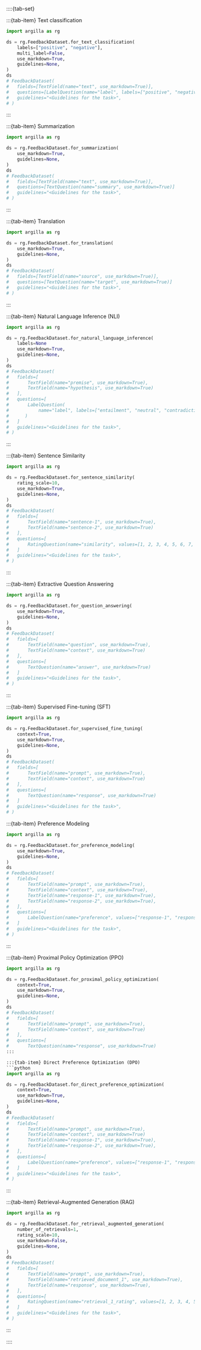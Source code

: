 ::::{tab-set}

:::{tab-item} Text classification
```python
import argilla as rg

ds = rg.FeedbackDataset.for_text_classification(
    labels=["positive", "negative"],
    multi_label=False,
    use_markdown=True,
    guidelines=None,
)
ds
# FeedbackDataset(
#   fields=[TextField(name="text", use_markdown=True)],
#   questions=[LabelQuestion(name="label", labels=["positive", "negative"])]
#   guidelines="<Guidelines for the task>",
# )
```
:::

:::{tab-item} Summarization
```python
import argilla as rg

ds = rg.FeedbackDataset.for_summarization(
    use_markdown=True,
    guidelines=None,
)
ds
# FeedbackDataset(
#   fields=[TextField(name="text", use_markdown=True)],
#   questions=[TextQuestion(name="summary", use_markdown=True)]
#   guidelines="<Guidelines for the task>",
# )
```
:::

:::{tab-item} Translation
```python
import argilla as rg

ds = rg.FeedbackDataset.for_translation(
    use_markdown=True,
    guidelines=None,
)
ds
# FeedbackDataset(
#   fields=[TextField(name="source", use_markdown=True)],
#   questions=[TextQuestion(name="target", use_markdown=True)]
#   guidelines="<Guidelines for the task>",
# )
```
:::

:::{tab-item} Natural Language Inference (NLI)
```python
import argilla as rg

ds = rg.FeedbackDataset.for_natural_language_inference(
    labels=None
    use_markdown=True,
    guidelines=None,
)
ds
# FeedbackDataset(
#   fields=[
#       TextField(name="premise", use_markdown=True),
#       TextField(name="hypothesis", use_markdown=True)
#   ],
#   questions=[
#       LabelQuestion(
#           name="label", labels=["entailment", "neutral", "contradiction"]
#      )
#   ]
#   guidelines="<Guidelines for the task>",
# )
```
:::

:::{tab-item} Sentence Similarity
```python
import argilla as rg

ds = rg.FeedbackDataset.for_sentence_similarity(
    rating_scale=10,
    use_markdown=True,
    guidelines=None,
)
ds
# FeedbackDataset(
#   fields=[
#       TextField(name="sentence-1", use_markdown=True),
#       TextField(name="sentence-2", use_markdown=True)
#   ],
#   questions=[
#       RatingQuestion(name="similarity", values=[1, 2, 3, 4, 5, 6, 7, 8, 9, 10])
#   ]
#   guidelines="<Guidelines for the task>",
# )
```
:::

:::{tab-item} Extractive Question Answering
```python
import argilla as rg

ds = rg.FeedbackDataset.for_question_answering(
    use_markdown=True,
    guidelines=None,
)
ds
# FeedbackDataset(
#   fields=[
#       TextField(name="question", use_markdown=True),
#       TextField(name="context", use_markdown=True)
#   ],
#   questions=[
#       TextQuestion(name="answer", use_markdown=True)
#   ]
#   guidelines="<Guidelines for the task>",
# )
```
:::

:::{tab-item} Supervised Fine-tuning (SFT)
```python
import argilla as rg

ds = rg.FeedbackDataset.for_supervised_fine_tuning(
    context=True,
    use_markdown=True,
    guidelines=None,
)
ds
# FeedbackDataset(
#   fields=[
#       TextField(name="prompt", use_markdown=True),
#       TextField(name="context", use_markdown=True)
#   ],
#   questions=[
#       TextQuestion(name="response", use_markdown=True)
#   ]
#   guidelines="<Guidelines for the task>",
# )
```

:::{tab-item} Preference Modeling
```python
import argilla as rg

ds = rg.FeedbackDataset.for_preference_modeling(
    use_markdown=True,
    guidelines=None,
)
ds
# FeedbackDataset(
#   fields=[
#       TextField(name="prompt", use_markdown=True),
#       TextField(name="context", use_markdown=True),
#       TextField(name="response-1", use_markdown=True),
#       TextField(name="response-2", use_markdown=True),
#   ],
#   questions=[
#       LabelQuestion(name="preference", values=["response-1", "response-2"])
#   ]
#   guidelines="<Guidelines for the task>",
# )
```
:::

:::{tab-item} Proximal Policy Optimization (PPO)
```python
import argilla as rg

ds = rg.FeedbackDataset.for_proximal_policy_optimization(
    context=True,
    use_markdown=True,
    guidelines=None,
)
ds
# FeedbackDataset(
#   fields=[
#       TextField(name="prompt", use_markdown=True),
#       TextField(name="context", use_markdown=True)
#   ],
#   questions=[
#       TextQuestion(name="response", use_markdown=True)
:::

:::{tab-item} Direct Preference Optimization (DPO)
```python
import argilla as rg

ds = rg.FeedbackDataset.for_direct_preference_optimization(
    context=True,
    use_markdown=True,
    guidelines=None,
)
ds
# FeedbackDataset(
#   fields=[
#       TextField(name="prompt", use_markdown=True),
#       TextField(name="context", use_markdown=True)
#       TextField(name="response-1", use_markdown=True),
#       TextField(name="response-2", use_markdown=True),
#   ],
#   questions=[
#       LabelQuestion(name="preference", values=["response-1", "response-2"])
#   ]
#   guidelines="<Guidelines for the task>",
# )
```
:::

:::{tab-item} Retrieval-Augmented Generation (RAG)
```python
import argilla as rg

ds = rg.FeedbackDataset.for_retrieval_augmented_generation(
    number_of_retrievals=1,
    rating_scale=10,
    use_markdown=False,
    guidelines=None,
)
ds
# FeedbackDataset(
#   fields=[
#       TextField(name="prompt", use_markdown=True),
#       TextField(name="retrieved_document_1", use_markdown=True),
#       TextField(name="response", use_markdown=True),
#   ],
#   questions=[
#       RatingQuestion(name="retrieval_1_rating", values=[1, 2, 3, 4, 5, 6, 7, 8, 9, 10])
#   ]
#   guidelines="<Guidelines for the task>",
# )
```
:::

::::
